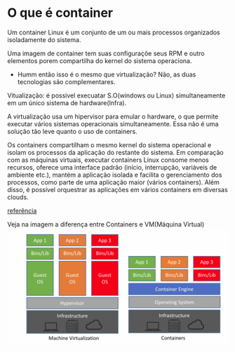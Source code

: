 # O que é container
  Um container Linux é um conjunto de um ou mais processos organizados
isoladamente do sistema.

  Uma imagem de container tem suas configuraçõe seus RPM e outro elementos
porem compartilha do kernel do sistema operaciona.

- Humm então isso é o mesmo que virtualização?
Não, as duas tecnologias são complementares.

Vitualização: é possivel execuatar S.O(windows ou Linux) simultaneamente em um
único sistema de hardware(Infra).

A virtualização usa um hipervisor para emular o hardware, o que permite
executar vários sistemas operacionais simultaneamente. Essa não é uma solução
tão leve quanto o uso de containers.

  Os containers compartilham o mesmo kernel do sistema operacional e isolam
os processos da aplicação do restante do sistema.
  Em comparação com as máquinas virtuais, executar containers Linux consome
menos recursos, oferece uma interface padrão (início, interrupção,
variáveis de ambiente etc.), mantém a aplicação isolada e facilita
o gerenciamento dos processos, como parte de uma aplicação maior (vários containers).
Além disso, é possível orquestrar as aplicações em vários containers
em diversas clouds.

[referência](https://www.redhat.com/pt-br/topics/containers/whats-a-linux-container)

Veja na imagem  a diferença entre Containers e VM(Máquina Virtual)
![GitHub Logo](img/Containers_VM.png)  